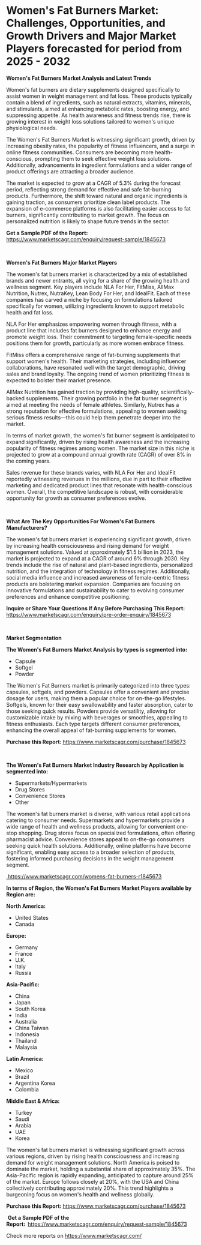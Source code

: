 <p><h1>Women's Fat Burners Market: Challenges, Opportunities, and Growth Drivers and Major Market Players forecasted for period from 2025 - 2032</h1></p><p><strong>Women's Fat Burners Market Analysis and Latest Trends</strong></p>
<p><p>Women's fat burners are dietary supplements designed specifically to assist women in weight management and fat loss. These products typically contain a blend of ingredients, such as natural extracts, vitamins, minerals, and stimulants, aimed at enhancing metabolic rates, boosting energy, and suppressing appetite. As health awareness and fitness trends rise, there is growing interest in weight loss solutions tailored to women's unique physiological needs.</p><p>The Women's Fat Burners Market is witnessing significant growth, driven by increasing obesity rates, the popularity of fitness influencers, and a surge in online fitness communities. Consumers are becoming more health-conscious, prompting them to seek effective weight loss solutions. Additionally, advancements in ingredient formulations and a wider range of product offerings are attracting a broader audience.</p><p>The market is expected to grow at a CAGR of 5.3% during the forecast period, reflecting strong demand for effective and safe fat-burning products. Furthermore, the shift toward natural and organic ingredients is gaining traction, as consumers prioritize clean label products. The expansion of e-commerce platforms is also facilitating easier access to fat burners, significantly contributing to market growth. The focus on personalized nutrition is likely to shape future trends in the sector.</p></p>
<p><strong>Get a Sample PDF of the Report:&nbsp;</strong> <a href="https://www.marketscagr.com/enquiry/request-sample/1845673?utm_campaign=2110&utm_medium=2&utm_source=Github&utm_content=ia&utm_term=08032025&utm_id=womens-fat-burners">https://www.marketscagr.com/enquiry/request-sample/1845673</a></p>
<p>&nbsp;</p>
<p><strong>Women's Fat Burners Major Market Players</strong></p>
<p><p>The women's fat burners market is characterized by a mix of established brands and newer entrants, all vying for a share of the growing health and wellness segment. Key players include NLA For Her, FitMiss, AllMax Nutrition, Nutrex, NutraKey, Lean Body For Her, and IdealFit. Each of these companies has carved a niche by focusing on formulations tailored specifically for women, utilizing ingredients known to support metabolic health and fat loss.</p><p>NLA For Her emphasizes empowering women through fitness, with a product line that includes fat burners designed to enhance energy and promote weight loss. Their commitment to targeting female-specific needs positions them for growth, particularly as more women embrace fitness.</p><p>FitMiss offers a comprehensive range of fat-burning supplements that support women's health. Their marketing strategies, including influencer collaborations, have resonated well with the target demographic, driving sales and brand loyalty. The ongoing trend of women prioritizing fitness is expected to bolster their market presence.</p><p>AllMax Nutrition has gained traction by providing high-quality, scientifically-backed supplements. Their growing portfolio in the fat burner segment is aimed at meeting the needs of female athletes. Similarly, Nutrex has a strong reputation for effective formulations, appealing to women seeking serious fitness results—this could help them penetrate deeper into the market.</p><p>In terms of market growth, the women's fat burner segment is anticipated to expand significantly, driven by rising health awareness and the increasing popularity of fitness regimes among women. The market size in this niche is projected to grow at a compound annual growth rate (CAGR) of over 8% in the coming years.</p><p>Sales revenue for these brands varies, with NLA For Her and IdealFit reportedly witnessing revenues in the millions, due in part to their effective marketing and dedicated product lines that resonate with health-conscious women. Overall, the competitive landscape is robust, with considerable opportunity for growth as consumer preferences evolve.</p></p>
<p>&nbsp;</p>
<p><strong>What Are The Key Opportunities For Women's Fat Burners Manufacturers?</strong></p>
<p><p>The women's fat burners market is experiencing significant growth, driven by increasing health consciousness and rising demand for weight management solutions. Valued at approximately $1.5 billion in 2023, the market is projected to expand at a CAGR of around 6% through 2030. Key trends include the rise of natural and plant-based ingredients, personalized nutrition, and the integration of technology in fitness regimes. Additionally, social media influence and increased awareness of female-centric fitness products are bolstering market expansion. Companies are focusing on innovative formulations and sustainability to cater to evolving consumer preferences and enhance competitive positioning.</p></p>
<p><strong>Inquire or Share Your Questions If Any Before Purchasing This Report:</strong> <a href="https://www.marketscagr.com/enquiry/pre-order-enquiry/1845673?utm_campaign=2110&utm_medium=2&utm_source=Github&utm_content=ia&utm_term=08032025&utm_id=womens-fat-burners">https://www.marketscagr.com/enquiry/pre-order-enquiry/1845673</a></p>
<p>&nbsp;</p>
<p><strong>Market Segmentation</strong></p>
<p><strong>The Women's Fat Burners Market Analysis by types is segmented into:</strong></p>
<p><ul><li>Capsule</li><li>Softgel</li><li>Powder</li></ul></p>
<p><p>The Women's Fat Burners market is primarily categorized into three types: capsules, softgels, and powders. Capsules offer a convenient and precise dosage for users, making them a popular choice for on-the-go lifestyles. Softgels, known for their easy swallowability and faster absorption, cater to those seeking quick results. Powders provide versatility, allowing for customizable intake by mixing with beverages or smoothies, appealing to fitness enthusiasts. Each type targets different consumer preferences, enhancing the overall appeal of fat-burning supplements for women.</p></p>
<p><strong>Purchase this Report:&nbsp;</strong><a href="https://www.marketscagr.com/purchase/1845673?utm_campaign=2110&utm_medium=2&utm_source=Github&utm_content=ia&utm_term=08032025&utm_id=womens-fat-burners">https://www.marketscagr.com/purchase/1845673</a></p>
<p>&nbsp;</p>
<p><strong>The Women's Fat Burners Market Industry Research by Application is segmented into:</strong></p>
<p><ul><li>Supermarkets/Hypermarkets</li><li>Drug Stores</li><li>Convenience Stores</li><li>Other</li></ul></p>
<p><p>The women's fat burners market is diverse, with various retail applications catering to consumer needs. Supermarkets and hypermarkets provide a wide range of health and wellness products, allowing for convenient one-stop shopping. Drug stores focus on specialized formulations, often offering pharmacist advice. Convenience stores appeal to on-the-go consumers seeking quick health solutions. Additionally, online platforms have become significant, enabling easy access to a broader selection of products, fostering informed purchasing decisions in the weight management segment.</p></p>
<p><a href="https://www.marketscagr.com/womens-fat-burners-r1845673?utm_campaign=2110&utm_medium=2&utm_source=Github&utm_content=ia&utm_term=08032025&utm_id=womens-fat-burners">&nbsp;https://www.marketscagr.com/womens-fat-burners-r1845673</a></p>
<p><strong>In terms of Region, the Women's Fat Burners Market Players available by Region are:</strong></p>
<p>
    <p> <strong> North America: </strong>
        <ul>
            <li>United States</li>
            <li>Canada</li>
        </ul>
        </p> 
    <p> <strong> Europe: </strong>
        <ul>
            <li>Germany</li>
            <li>France</li>
            <li>U.K.</li>
            <li>Italy</li>
            <li>Russia</li>
        </ul>
        </p> 
    <p> <strong> Asia-Pacific: </strong>
        <ul>
            <li>China</li>
            <li>Japan</li>
            <li>South Korea</li>
            <li>India</li>
            <li>Australia</li>
            <li>China Taiwan</li>
            <li>Indonesia</li>
            <li>Thailand</li>
            <li>Malaysia</li>
        </ul>
        </p> 
    <p> <strong> Latin America: </strong>
        <ul>
            <li>Mexico</li>
            <li>Brazil</li>
            <li>Argentina Korea</li>
            <li>Colombia</li>
        </ul>
        </p> 
    <p> <strong> Middle East & Africa: </strong>
        <ul>
            <li>Turkey</li>
            <li>Saudi</li>
            <li>Arabia</li>
            <li>UAE</li>
            <li>Korea</li>
        </ul>
    </p>
    </p>
<p><p>The women's fat burners market is witnessing significant growth across various regions, driven by rising health consciousness and increasing demand for weight management solutions. North America is poised to dominate the market, holding a substantial share of approximately 35%. The Asia-Pacific region is rapidly expanding, anticipated to capture around 25% of the market. Europe follows closely at 20%, with the USA and China collectively contributing approximately 20%. This trend highlights a burgeoning focus on women's health and wellness globally.</p></p>
<p><strong>Purchase this Report: </strong><a href="https://www.marketscagr.com/purchase/1845673?utm_campaign=2110&utm_medium=2&utm_source=Github&utm_content=ia&utm_term=08032025&utm_id=womens-fat-burners">https://www.marketscagr.com/purchase/1845673</a></p>
<p>&nbsp;<strong>Get a Sample PDF of the Report:&nbsp;&nbsp;</strong><a href="https://www.marketscagr.com/enquiry/request-sample/1845673?utm_campaign=2110&utm_medium=2&utm_source=Github&utm_content=ia&utm_term=08032025&utm_id=womens-fat-burners">https://www.marketscagr.com/enquiry/request-sample/1845673</a></p>
<p><strong></strong></p>
<p>Check more reports on <a href="https://www.marketscagr.com/?utm_campaign=2110&utm_medium=2&utm_source=Github&utm_content=ia&utm_term=08032025&utm_id=womens-fat-burners">https://www.marketscagr.com/</a></p>